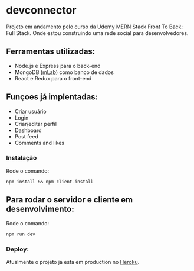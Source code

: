 # devconnector
Projeto em andamento pelo curso da Udemy MERN Stack Front To Back: Full Stack. Onde estou construindo uma rede social para desenvolvedores.

## Ferramentas utilizadas:
* Node.js e Express para o back-end
* MongoDB ([mLab](https://mlab.com/)) como banco de dados
* React e Redux para o front-end

## Funçoes já implentadas:
* Criar usuário
* Login
* Criar/editar perfil
* Dashboard
* Post feed
* Comments and likes

### Instalação
Rode o comando:

```
npm install && npm client-install
```

## Para rodar o servidor e cliente em desenvolvimento:
Rode o comando:

```
npm run dev
```

### Deploy:
Atualmente o projeto já esta em production no [Heroku](https://guarded-ocean-12501.herokuapp.com/).
